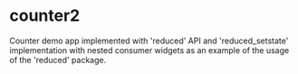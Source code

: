 # counter2

Counter demo app implemented with 'reduced' API and 'reduced_setstate' implementation with nested consumer widgets as an example of the usage of the 'reduced' package.
